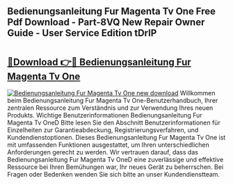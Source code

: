 ## Bedienungsanleitung Fur Magenta Tv One Free Pdf Download - Part-8VQ New Repair Owner Guide - User Service Edition tDrlP

# <h2><a href="http://df0nnd.blite.top/?on=Bedienungsanleitung+Fur+Magenta+Tv+One">🔗Download 👉🔴 Bedienungsanleitung Fur Magenta Tv One</a></h2>

[![Bedienungsanleitung Fur Magenta Tv One new download](https://i.imgur.com/lujVjoI.png)](http://df0nnd.blite.top/?on=Bedienungsanleitung+Fur+Magenta+Tv+One)
Willkommen beim Bedienungsanleitung Fur Magenta Tv One-Benutzerhandbuch, Ihrer zentralen Ressource zum Verständnis und zur Verwendung Ihres neuen Produkts. Wichtige Benutzerinformationen Bedienungsanleitung Fur Magenta Tv OneD Bitte lesen Sie den Abschnitt Benutzerinformationen für Einzelheiten zur Garantieabdeckung, Registrierungsverfahren, und Kundendienstoptionen. Dieses Bedienungsanleitung Fur Magenta Tv One ist mit umfassenden Funktionen ausgestattet, um Ihren unterschiedlichen Anforderungen gerecht zu werden. Wir vertrauen darauf, dass das Bedienungsanleitung Fur Magenta Tv OneD eine zuverlässige und effektive Ressource bei Ihren Bemühungen war, Ihr neues Gerät zu beherrschen. Bei Fragen oder Bedenken wenden Sie sich bitte an unser Kundendienstteam.
